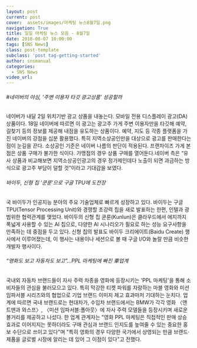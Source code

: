 ```yaml
---
layout: post
current: post
cover:  assets/images/마케팅 뉴스8월7일.png 
navigation: True
title: 일일 마케팅 뉴스 모음 - 8월7일
date: 2018-08-07 10:00:00
tags: [SNS News]
class: post-template
subclass: 'post tag-getting-started'
author: snsmanual
categories:
  - SNS News
video_url: 
---
```


###### #네이버의 야심, ‘주변 이용자 타깃 광고상품’ 성공할까

네이버가 내달 2일 위치기반 광고 상품을 내놓는다. 모바일 전용 디스플레이 광고(DA) 상품이다.
18일 네이버에 따르면 이 광고는 광고주 가게 주변 이용자만을 타깃해 예약, 길찾기 등의 정보를 제공해 내점을 유도하는 상품이다. 
예약, 지도 등 각종 플랫폼을 가진 네이버의 강점을 십분 활용했다.
특히 지역소상공인만을 대상으로 광고를 판매한다는 점이 눈길을 끈다. 
소상공인 기준은 네이버 나름의 판단이 적용된다. 
프랜차이즈 가게 본점은 상품 구매가 불가한 식이다. 
가맹점의 경우 상품 구매를 열어둔다.네이버 측은 “유사 상품과 비교해보면 지역소상공인광고의 경우 정가제인데다 
노출이 되면 과금하는 방식으로 광고주 부담이 덜할 것”이라고 기대감을 보였다.

###### 바이두, 신형 칩 ‘쿤룬’으로 구글 TPU에 도전장

국 바이두가 인공지능 분야의 주요 기술업체로 빠르게 성장하고 있다. 
바이두는 구글 TPU(Tensor Processing Unit)와 경쟁할 초강력 칩을 새로 발표하는 한편, 인텔과 광범위한 협력관계를 맺었다.
바이두의 신형 칩 쿤룬(Kunlun)은 클라우드에서 에지까지 폭넓게 사용할 수 있는 AI 칩으로, 
다양한 AI 시나리오가 필요로 하는 성능 요구사항을 만족하는 데 중점을 두고 있다. 
신형 칩의 발표도 바이두 크리에이트(Baidu Create) 행사에서 이루어졌는데, 
이 행사는 내용이나 세션으로 볼 때 구글 I/O와 놀랄 만큼 비슷한 개발자 행사이다.

###### “영화도 보고 자동차도 보고”…PPL 마케팅에 빠진 車업계

국내외 자동차 브랜드들이 자사 주력 차종을 영화에 등장시키는 'PPL 마케팅'을 통해 소비자들의 관심을 불러모으고 있다. 
특히 막강한 티켓 파워를 자랑하는 마블 영화와 미션임파서블 시리즈와의 협업으로 
기업 브랜드 이미지 제고 효과마저 기대하는 눈치다.
업계에 따르면 국내 브랜드로는 현대차가, 수입차 브랜드에서는 BMW가 
각각 영화 〈앤트맨과 와스프〉, 〈미션 임파서블:폴아웃〉에 자사 주력 모델들을 등장시키며 새로운 볼거리를 제공하고 나섰다.
한 업계 관계자는 "영화 PPL 마케팅은 직접적인 판매 상승 효과로 이어지지는 못하더라도 
구매 관심과 브랜드 인지도를 높여줄 수 있는 중요한 홍보 수단으로 쓰이고 있다"며 
"특히 영화의 경우 다양한 국가에서 상영되는 만큼 브랜드·제품을 글로벌 시장에 알리는 데 있어 그 이점이 있다"고 전했다.